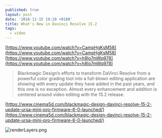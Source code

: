 ```yaml
---
published: true
layout: post
date: '2018-11-15 19:28 +0100'
title: What's New in Davinci Resolve 15.2
tags:
  - video
---
```

[https://www.youtube.com/watch?v=CampHgKsM58](https://www.youtube.com/watch?v=CampHgKsM58)  
[https://www.youtube.com/watch?v=h8lo7mWq978](https://www.youtube.com/watch?v=h8lo7mWq978)

> Blackmagic Design’s efforts to transform DaVinci Resolve from a powerful color grading tool into a full-blown editing application are showing with every update they have added in the past years, and this one is no exception. Almost every enhancement and addition is centered around video editing with the 15.2 release.

[https://www.cinema5d.com/blackmagic-design-davinci-resolve-15-2-update-ursa-mini-pro-firmware-6-0-launched/](https://www.cinema5d.com/blackmagic-design-davinci-resolve-15-2-update-ursa-mini-pro-firmware-6-0-launched/)

![renderLayers.png]({{site.baseurl}}/media/renderLayers.png)
